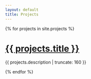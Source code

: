 ```yaml
---
layout: default
title: Projects
---
```


{% for projects in site.projects %}


<h1><a href="{{ projects.url | prepend: site.baseurl }}">{{ projects.title }}</a></h1>

<p class="post-excerpt">{{ projects.description | truncate: 160 }}</p>

{% endfor %}      
